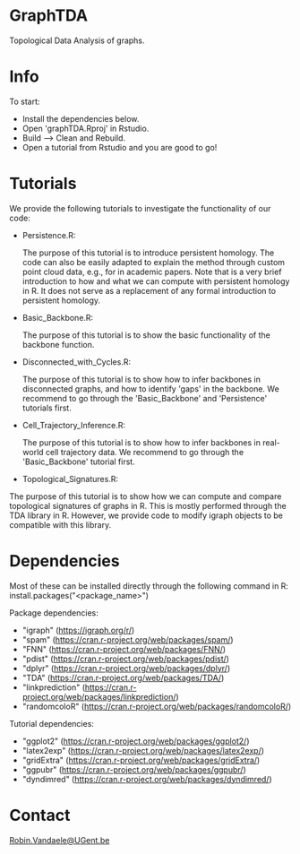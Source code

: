 # GraphTDA

Topological Data Analysis of graphs. 


# Info

To start:
- Install the dependencies below.
- Open 'graphTDA.Rproj' in Rstudio.
- Build --> Clean and Rebuild.
- Open a tutorial from Rstudio and you are good to go!

# Tutorials

We provide the following tutorials to investigate the functionality of our code:


- Persistence.R:

  The purpose of this tutorial is to introduce persistent homology. 
  The code can also be easily adapted to explain the method through custom point cloud data, e.g., for in academic papers.
  Note that is a very brief introduction to how and what we can compute with persistent homology in R.
  It does not serve as a replacement of any formal introduction to persistent homology.
  
  
- Basic_Backbone.R:

  The purpose of this tutorial is to show the basic functionality of the backbone function.
  
  
- Disconnected_with_Cycles.R:

  The purpose of this tutorial is to show how to infer backbones in disconnected graphs, and how to identify 'gaps' in the backbone.
  We recommend to go through the 'Basic_Backbone' and 'Persistence' tutorials first.
  
  
- Cell_Trajectory_Inference.R:

  The purpose of this tutorial is to show how to infer backbones in real-world cell trajectory data.
  We recommend to go through the 'Basic_Backbone' tutorial first.
  
  
 - Topological_Signatures.R:

  The purpose of this tutorial is to show how we can compute and compare topological signatures of graphs in R.
  This is mostly performed through the TDA library in R.
  However, we provide code to modify igraph objects to be compatible with this library.


# Dependencies

Most of these can be installed directly through the following command in R: install.packages("<package_name>") 

Package dependencies:
- "igraph" (https://igraph.org/r/)
- "spam" (https://cran.r-project.org/web/packages/spam/)
- "FNN" (https://cran.r-project.org/web/packages/FNN/)
- "pdist" (https://cran.r-project.org/web/packages/pdist/)
- "dplyr" (https://cran.r-project.org/web/packages/dplyr/)
- "TDA" (https://cran.r-project.org/web/packages/TDA/)
- "linkprediction" (https://cran.r-project.org/web/packages/linkprediction/)
- "randomcoloR" (https://cran.r-project.org/web/packages/randomcoloR/)

Tutorial dependencies:
- "ggplot2" (https://cran.r-project.org/web/packages/ggplot2/)
- "latex2exp" (https://cran.r-project.org/web/packages/latex2exp/)
- "gridExtra" (https://cran.r-project.org/web/packages/gridExtra/)
- "ggpubr" (https://cran.r-project.org/web/packages/ggpubr/)
- "dyndimred" (https://cran.r-project.org/web/packages/dyndimred/)


# Contact

Robin.Vandaele@UGent.be
